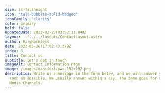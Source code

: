 ```yaml
---
size: is-fullheight
icon: "talk-bubbles-solid-badged"
iconFamily: "clarity"
color: primary
bold: false
updatedDate: 2023-02-23T03:52:11.849Z
layout: ../../../layouts/ContactLayout.astro
author: EzzyHarmless
date: 2023-05-26T17:02:43.379Z
index: 8
title: Contact us
subtitle: Let's get in touch
imageAlt: Contact Information Page
image: /images/manifest/pwa-192x192.png
description: W﻿rite us a message in the form below, and we will answer you as
  soon as possible. We usually answer within a day. The Same goes for our Social
  Media Channels.
---
```

 ﻿